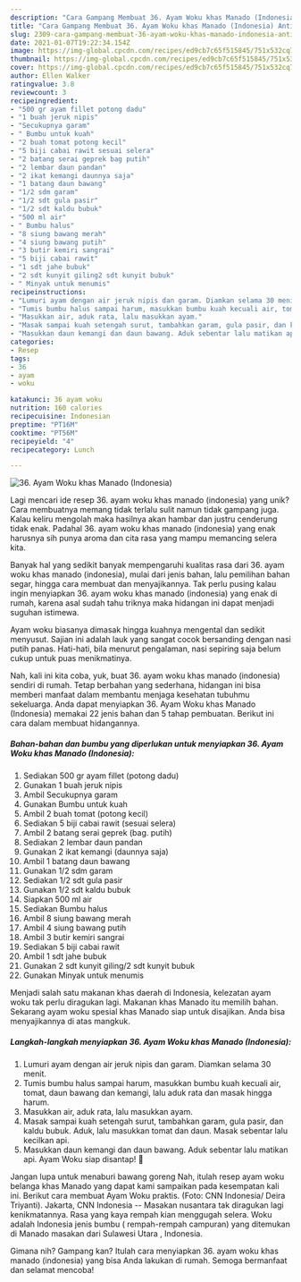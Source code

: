 ```yaml
---
description: "Cara Gampang Membuat 36. Ayam Woku khas Manado (Indonesia) Anti Gagal"
title: "Cara Gampang Membuat 36. Ayam Woku khas Manado (Indonesia) Anti Gagal"
slug: 2309-cara-gampang-membuat-36-ayam-woku-khas-manado-indonesia-anti-gagal
date: 2021-01-07T19:22:34.154Z
image: https://img-global.cpcdn.com/recipes/ed9cb7c65f515845/751x532cq70/36-ayam-woku-khas-manado-indonesia-foto-resep-utama.jpg
thumbnail: https://img-global.cpcdn.com/recipes/ed9cb7c65f515845/751x532cq70/36-ayam-woku-khas-manado-indonesia-foto-resep-utama.jpg
cover: https://img-global.cpcdn.com/recipes/ed9cb7c65f515845/751x532cq70/36-ayam-woku-khas-manado-indonesia-foto-resep-utama.jpg
author: Ellen Walker
ratingvalue: 3.8
reviewcount: 3
recipeingredient:
- "500 gr ayam fillet potong dadu"
- "1 buah jeruk nipis"
- "Secukupnya garam"
- " Bumbu untuk kuah"
- "2 buah tomat potong kecil"
- "5 biji cabai rawit sesuai selera"
- "2 batang serai geprek bag putih"
- "2 lembar daun pandan"
- "2 ikat kemangi daunnya saja"
- "1 batang daun bawang"
- "1/2 sdm garam"
- "1/2 sdt gula pasir"
- "1/2 sdt kaldu bubuk"
- "500 ml air"
- " Bumbu halus"
- "8 siung bawang merah"
- "4 siung bawang putih"
- "3 butir kemiri sangrai"
- "5 biji cabai rawit"
- "1 sdt jahe bubuk"
- "2 sdt kunyit giling2 sdt kunyit bubuk"
- " Minyak untuk menumis"
recipeinstructions:
- "Lumuri ayam dengan air jeruk nipis dan garam. Diamkan selama 30 menit."
- "Tumis bumbu halus sampai harum, masukkan bumbu kuah kecuali air, tomat, daun bawang dan kemangi, lalu aduk rata dan masak hingga harum."
- "Masukkan air, aduk rata, lalu masukkan ayam."
- "Masak sampai kuah setengah surut, tambahkan garam, gula pasir, dan kaldu bubuk. Aduk, lalu masukkan tomat dan daun. Masak sebentar lalu kecilkan api."
- "Masukkan daun kemangi dan daun bawang. Aduk sebentar lalu matikan api. Ayam Woku siap disantap! 🤗"
categories:
- Resep
tags:
- 36
- ayam
- woku

katakunci: 36 ayam woku 
nutrition: 160 calories
recipecuisine: Indonesian
preptime: "PT16M"
cooktime: "PT56M"
recipeyield: "4"
recipecategory: Lunch

---
```



![36. Ayam Woku khas Manado (Indonesia)](https://img-global.cpcdn.com/recipes/ed9cb7c65f515845/751x532cq70/36-ayam-woku-khas-manado-indonesia-foto-resep-utama.jpg)

Lagi mencari ide resep 36. ayam woku khas manado (indonesia) yang unik? Cara membuatnya memang tidak terlalu sulit namun tidak gampang juga. Kalau keliru mengolah maka hasilnya akan hambar dan justru cenderung tidak enak. Padahal 36. ayam woku khas manado (indonesia) yang enak harusnya sih punya aroma dan cita rasa yang mampu memancing selera kita.

Banyak hal yang sedikit banyak mempengaruhi kualitas rasa dari 36. ayam woku khas manado (indonesia), mulai dari jenis bahan, lalu pemilihan bahan segar, hingga cara membuat dan menyajikannya. Tak perlu pusing kalau ingin menyiapkan 36. ayam woku khas manado (indonesia) yang enak di rumah, karena asal sudah tahu triknya maka hidangan ini dapat menjadi suguhan istimewa.

Ayam woku biasanya dimasak hingga kuahnya mengental dan sedikit menyusut. Sajian ini adalah lauk yang sangat cocok bersanding dengan nasi putih panas. Hati-hati, bila menurut pengalaman, nasi sepiring saja belum cukup untuk puas menikmatinya.


Nah, kali ini kita coba, yuk, buat 36. ayam woku khas manado (indonesia) sendiri di rumah. Tetap berbahan yang sederhana, hidangan ini bisa memberi manfaat dalam membantu menjaga kesehatan tubuhmu sekeluarga. Anda dapat menyiapkan 36. Ayam Woku khas Manado (Indonesia) memakai 22 jenis bahan dan 5 tahap pembuatan. Berikut ini cara dalam membuat hidangannya.

<!--inarticleads1-->

##### Bahan-bahan dan bumbu yang diperlukan untuk menyiapkan 36. Ayam Woku khas Manado (Indonesia):

1. Sediakan 500 gr ayam fillet (potong dadu)
1. Gunakan 1 buah jeruk nipis
1. Ambil Secukupnya garam
1. Gunakan  Bumbu untuk kuah
1. Ambil 2 buah tomat (potong kecil)
1. Sediakan 5 biji cabai rawit (sesuai selera)
1. Ambil 2 batang serai geprek (bag. putih)
1. Sediakan 2 lembar daun pandan
1. Gunakan 2 ikat kemangi (daunnya saja)
1. Ambil 1 batang daun bawang
1. Gunakan 1/2 sdm garam
1. Sediakan 1/2 sdt gula pasir
1. Gunakan 1/2 sdt kaldu bubuk
1. Siapkan 500 ml air
1. Sediakan  Bumbu halus
1. Ambil 8 siung bawang merah
1. Ambil 4 siung bawang putih
1. Ambil 3 butir kemiri sangrai
1. Sediakan 5 biji cabai rawit
1. Ambil 1 sdt jahe bubuk
1. Gunakan 2 sdt kunyit giling/2 sdt kunyit bubuk
1. Gunakan  Minyak untuk menumis


Menjadi salah satu makanan khas daerah di Indonesia, kelezatan ayam woku tak perlu diragukan lagi. Makanan khas Manado itu memilih bahan. Sekarang ayam woku spesial khas Manado siap untuk disajikan. Anda bisa menyajikannya di atas mangkuk. 

<!--inarticleads2-->

##### Langkah-langkah menyiapkan 36. Ayam Woku khas Manado (Indonesia):

1. Lumuri ayam dengan air jeruk nipis dan garam. Diamkan selama 30 menit.
1. Tumis bumbu halus sampai harum, masukkan bumbu kuah kecuali air, tomat, daun bawang dan kemangi, lalu aduk rata dan masak hingga harum.
1. Masukkan air, aduk rata, lalu masukkan ayam.
1. Masak sampai kuah setengah surut, tambahkan garam, gula pasir, dan kaldu bubuk. Aduk, lalu masukkan tomat dan daun. Masak sebentar lalu kecilkan api.
1. Masukkan daun kemangi dan daun bawang. Aduk sebentar lalu matikan api. Ayam Woku siap disantap! 🤗


Jangan lupa untuk menaburi bawang goreng Nah, itulah resep ayam woku belanga khas Manado yang dapat kami sampaikan pada kesempatan kali ini. Berikut cara membuat Ayam Woku praktis. (Foto: CNN Indonesia/ Deira Triyanti). Jakarta, CNN Indonesia -- Masakan nusantara tak diragukan lagi kenikmatannya. Rasa yang kaya rempah kian menggugah selera. Woku adalah Indonesia jenis bumbu ( rempah-rempah campuran) yang ditemukan di Manado masakan dari Sulawesi Utara , Indonesia. 

Gimana nih? Gampang kan? Itulah cara menyiapkan 36. ayam woku khas manado (indonesia) yang bisa Anda lakukan di rumah. Semoga bermanfaat dan selamat mencoba!
